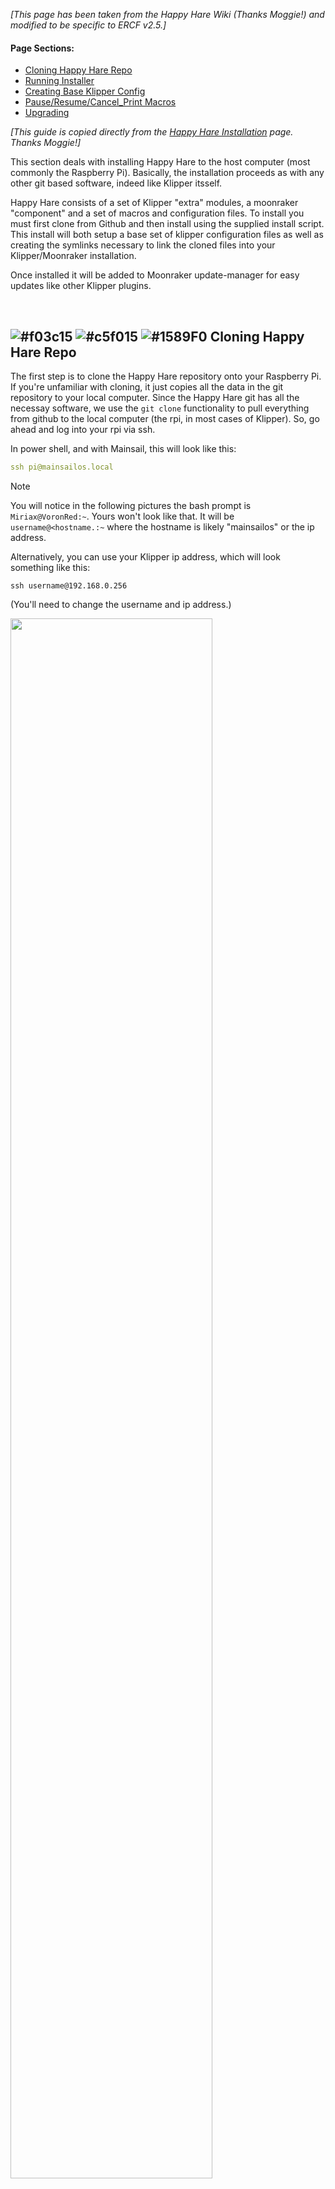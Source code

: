 *\[This page has been taken from the Happy Hare Wiki (Thanks Moggie!) and modified to be specific to ERCF v2.5.\]*

#### Page Sections:
- [Cloning Happy Hare Repo](#---cloning-happy-hare-repo)
- [Running Installer](#---running-installer)
- [Creating Base Klipper Config](#---creating-base-klipper-config)
- [Pause/Resume/Cancel_Print Macros](#---pauseresumecancel_print-macros)
- [Upgrading](#---upgrading)

*\[This guide is copied directly from the [Happy Hare Installation](https://github.com/moggieuk/Happy-Hare/wiki/Installation) page. Thanks Moggie!\]*


This section deals with installing Happy Hare to the host computer (most commonly the Raspberry Pi). Basically, the installation proceeds as with any other git based software, indeed like Klipper itsself.

Happy Hare consists of a set of Klipper "extra" modules, a moonraker "component" and a set of macros and configuration files. To install you must first clone from Github and then install using the supplied install script. This install will both setup a base set of klipper configuration files as well as creating the symlinks necessary to link the cloned files into your Klipper/Moonraker installation.

Once installed it will be added to Moonraker update-manager for easy updates like other Klipper plugins.

<br>
 
## ![#f03c15](https://github.com/moggieuk/Happy-Hare/wiki/resources/f03c15.png) ![#c5f015](https://github.com/moggieuk/Happy-Hare/wiki/resources/c5f015.png) ![#1589F0](https://github.com/moggieuk/Happy-Hare/wiki/resources/1589F0.png) Cloning Happy Hare Repo

The first step is to clone the Happy Hare repository onto your Raspberry Pi. If you're unfamiliar with cloning, it just copies all the data in the git repository to your local computer. Since the Happy Hare git has all the necessay software, we use the `git clone` functionality to pull everything from github to the local computer (the rpi, in most cases of Klipper). So, go ahead and log into your rpi via ssh.

In power shell, and with Mainsail, this will look like this:  

```yml
ssh pi@mainsailos.local
```  

> [!NOTE]  
> You will notice in the following pictures the bash prompt is `Miriax@VoronRed:~`. Yours won't look like that. It will be `username@<hostname.:~` where the hostname is likely "mainsailos" or the ip address.

Alternatively, you can use your Klipper ip address, which will look something like this:  
```
ssh username@192.168.0.256
```  
(You'll need to change the username and ip address.)  

<p align="left"><img src="assets/powershell.png" width="80%"></p>

From there, you're going to clone Happy Hare software to your rpi:  

```yml
cd ~
git clone https://github.com/moggieuk/Happy-Hare.git
```

(it's ok to click the copy icon and right click in the ssh terminal to paste or just type it out if you want.)  
Let that finish. It should only take a few seconds, and you'll now have your very own copy of Happy Hare stored on your rpi!
<p align="center"><img src="assets/oh_yes.gif" width="110"></p>

Now, you're going to change to the Happy Hare directory using the `cd` command (`cd` is Linux Geek for "change directory"):  

```yml
cd Happy-Hare
```

Here is a picture of the previous steps successfully performed:
<p align="left"><img src="assets/console_cloning.png"></p>

<br>
 
## ![#f03c15](https://github.com/moggieuk/Happy-Hare/wiki/resources/f03c15.png) ![#c5f015](https://github.com/moggieuk/Happy-Hare/wiki/resources/c5f015.png) ![#1589F0](https://github.com/moggieuk/Happy-Hare/wiki/resources/1589F0.png) Running Installer

The install does not ship a set of template config files, instead you can create your starting templates by running the installer in interactive mode. This will ask questions that will be used to generate and install the template config. See [next section](#---creating-base-klipper-config). Read this section to familiarize yourself with command line options and determine if you need to use `-c`, `-k` or `-r` flags.

You'll be asked to run:

```
cd ~/Happy-Hare
./install.sh -i
```

The `-i` option will bring up an interactive installer to aid setting some confusing parameters. For popular external mcu boards it will also configure all the pins for you. If run without with the `-i` flag it defaults to updating the current installation which is sometimes necessary for significant version updates (see [here](Upgrade-Notice)). Note that if an existing install is found it will never be overwritten, it will be moved to a numbered backup folder with a `<file>.<date>` extension and current configuration defaults carried over. If you still choose not to install the new `mmu*.cfg` files automatically you can copy the templates and fill in all the tokens and blank parameters by hand. Frankly it is much easier to run through an initial install and use the generated config files as a starting point.
<br>

Note that the installer will look for Klipper install and config in standard locations. If you have customized locations or multiple Klipper instances on the same rpi, or the installer fails to find Klipper you can use the `-k` and `-c` flags to override the Klipper home directory and Klipper config directory respectively. Also, if installing on Repetier-Server add the `-r` option. E.g.
```
./install.sh -k /opt/klipper/LK5_Pro_ERCF -c /var/lib/Repetier-Server/database/klipper -m /opt/klipper/LK5_Pro_ERCF/moonraker -r LK5_Pro_ERCF -i
```

If you have multiple Klipper instances installed with for example Kiauh. You can use the `-a` flag to specify the service name. E.g.
```
./install-sh -a klipper-two -k <klipper_home_dir> -c <klipper_config_dir>
```

<br>

> [!IMPORTANT]  
> `mmu.cfg`, `mmu_hardware.cfg`, `mmu_macro_vars.cfg` & `mmu_parameters.cfg` (and other base config files) must all be referenced by your `printer.cfg` master config file with `mmu.cfg` and `mmu_hardware.cfg` listed first (the recommended way to achieve this is simply with `[include mmu/base/*.cfg]`). `mmu/optional/client_macros.cfg` should also explicitly be referenced if you don't already have working PAUSE / RESUME / CANCEL\_PRINT macros (but be sure to read the section beforehand regarding macro expectations and review the default macros). The install script can also include these optional config files for you.
<br>

> [!TIP]  
> If you are concerned about running `install.sh -i` then run like this: `install.sh -i -c /tmp -k /tmp` This will build the `*.cfg` files for you but put then in /tmp rather than overwriting your active configuration. You can then refer to them, pulling out the bits you need to augment your existing install or simply see what answers to the various questions will do...

```
Usage: ./install.sh [-a <kiauh_alternate_klipper>] [-k <klipper_home_dir>] [-c <klipper_config_dir>] [-m <moonraker_home_dir>] [-b <branch>] [-r <repetier_server stub>] [-i] [-d] [-z]

-i for interactive install
-d for uninstall
-b to switch to specified feature branch (sticky)
-z skip github check (nullifies -b <branch>)
-r specify Repetier-Server <stub> to override printer.cfg and klipper.service names
-a <name> to specify alternative klipper-service-name when installed with Kiauh.
-c <dir> to specify location of non-default klipper config directory
-k <dir> to specify location of non-default klipper home directory
(no flags for safe re-install / upgrade)
```

<br>
 
## ![#f03c15](https://github.com/moggieuk/Happy-Hare/wiki/resources/f03c15.png) ![#c5f015](https://github.com/moggieuk/Happy-Hare/wiki/resources/c5f015.png) ![#1589F0](https://github.com/moggieuk/Happy-Hare/wiki/resources/1589F0.png) Creating Base Klipper Config

### Running the installation script
Finally, you'll install Happy Hare using a bash script which contains all the commands necessary to install Happy Hare:  

```
./install.sh -i
```  

> [!NOTE]  
> Here, we're using the `-i` switch (switch is more Linux Geek for "option") to activate an interactive install. This will help guide you through setting most basic options for your MMU. This is generally only needed for the first install. Upgrading can be done by `./install.sh` with no switches.

You'll be asked a series of questions pertaining to your hardware and options.

### 1.  MMU Type
Choose ERCFv2.0 from the list.

> [!NOTE] 
> There will be an ERCFv2.5 option soon, but for now we must pick v2.0

<p align="left"><img src="assets/HH_step_1.png"></p>

### 2. Number of Gates
Happy Hare installer then asks for the number of gates.  

<p align="left"><img src="assets/HH_step_2.png"></p>

Enter the correct number of gates for your ERCF, usually 8 in v2.5.

#### 3. Control Board
Select the type of control board you have installed. MMBv1.1 and MMBv2.0 are the recommended boards for ERCFv2.5.

*\[This graphic will be updated soon\]*

<p align="left"><img src="assets/HH_step_3.png"></p>

#### 4. Control Board Address
Happy Hare will then attempt to figure out where your control board is. So far, this doesn't work for CANBUS boards. If your printer's mainboard is connected, that will be detected instead, so input "N," unless you're using a Remote MCU setup.

> [!NOTE]
> If you followed the previous guide on [Flashing Your Local MCU](https://github.com/Enraged-Rabbit-Community/ERCFv2.5/blob/main/Documentation/Flashing-Local-MCU.md), you should already know your CANBus UUID. You will need to manually add the CANBus UUID to the top of your mmu.cfg. If you are using USB instead, this should work and find your board!

<p align="left"><img src="assets/HH_step_4.png"></p>

#### 5. LED Options
If you have neopixels installed on your ERCF, enable them here.  

<p align="left"><img src="assets/HH_step_5.png"></p>

#### 6. Selector Touch Operation
Decide whether or not to enable Selector Touch operation. This can help with recovery of an error, but is also a bit difficult to get set up properly. It's better to say "no" and get it working after you're more familiar with the ERCF and Happy Hare.

<p align="left"><img src="assets/HH_step_6.png"></p>

#### 7. Servo Options
Select your servo option from the list.

> [!NOTE] 
> You're going to adjust the angles later, so this doesn't matter too much right now. During Beta Testing, this is something we'll ask you to report on so that we can make more accurate presets.

<p align="left"><img src="assets/HH_step_7.png"></p>

#### 8. Clog detection
With Binky, It's probably best to enable clog detection and set it to automatic. This acts like a smart filament sensor and will pause the print if something goes bad with the filament feed.  

<p align="left"><img src="assets/HH_step_9.png"></p>

#### 9. EndlessSpool
Happy Hare has the capability to map multiple gates to one tool. This allows for "endless spool" operation. When one spool runs out, if you have the same material and color mapped to another gate, it will automatically switch to the other gate and resume printing. This option is recommended for long prints.

<p align="left"><img src="assets/HH_step_10.png"></p>

#### 10. Final step
The last step asks to add the `[include mmu*]` lines to your printer.cfg. **On initial setup it is recommended to select yes.** In the image below, it was set to "no" because Happy Hare is already installed and wasn't needed.  

<p align="left"><img src="assets/HH_step_11.png"></p>

From here, Happy Hare will install itself with the options you've selected. You should have a nice little report that Happy Hare is ready:  

<p align="left"><img src="assets/HH_step_12.png"></p>

<p align="left"><img src="assets/happy_hare_ready.png"></p>

> [!NOTE] 
> During Beta testing, and really any time it happens, **please report any misfires by the automatic setup!**

Once this has been run sucessfully you will have outline configuration files installed. Happy Hare creates a hierachy of files in the klipper config directory. To review the layout and purpose of each of these files read [Configuration Reference](Configuration-Reference)

Now, you have Happy Hare installed on your rpi. Feels good, doesn't it?  
<p align="center"><img src="assets/happy_cat.gif"></p>

<br>

## ![#f03c15](https://github.com/moggieuk/Happy-Hare/wiki/resources/f03c15.png) ![#c5f015](https://github.com/moggieuk/Happy-Hare/wiki/resources/c5f015.png) ![#1589F0](https://github.com/moggieuk/Happy-Hare/wiki/resources/1589F0.png) Pause/Resume/Cancel\_Print Macros

It is recommended that you use the PAUSE/RESUME/CANCEL\_PRINT macros aka "client macros" that are supplied with Happy Hare at least when setting up. The reason is that they are reasonably full featured and integrate with the "sequence" macros you will learn about later that control toolhead movement during a toolchange. These macros can be used by ensuring that this appears in your `printer.cfg` config after the `[include mmu/base/*.cfg]`:

> [include mmu/optional/client\_macros.cfg]

Regardless of whether you use your own or use the ones provided in `client_macros.cfg`, Happy Hare will automatically wrap anything defined so that it can inject the essential steps to control the MMU.

During a print, if Happy Hare detects a problem, it will record the print position, safely lift the nozzle up to `z_hop_height_error` at `z_hop_speed` (to prevent a blob). It will then call the user's PAUSE macro (which can be the example one supplied in `mmu_software.cfg`). As can be seen with the provided examples it is expected that pause will save it's starting position (GCODE\_SAVE\_STATE) and move the toolhead to a park area, often above a purge bucket, at fast speed.

The user then addresses the issue and calls `RESUME` to continue with the print. More on that subject can be found in Happy Hare's [Handling Errors](https://github.com/moggieuk/Happy-Hare/wiki/Handling-Errors).

The user's RESUME macro may do some purging or nozzle cleaning but is expected to return the toolhead to where it was left when the pause macro was called. At this point the Happy Hare wrapper takes over and is responsible for dropping the toolhead back down to the print and resumes printing.

Happy Hare will always return the toolhead to the correct position, but if you leave it in your park area will will move it back very slowly. You can to follow the above sequence to make this operation fast to prevent oozing from leaking on your print.

<br>

## ![#f03c15](https://github.com/moggieuk/Happy-Hare/wiki/resources/f03c15.png) ![#c5f015](https://github.com/moggieuk/Happy-Hare/wiki/resources/c5f015.png) ![#1589F0](https://github.com/moggieuk/Happy-Hare/wiki/resources/1589F0.png) Upgrading

Happy Hare is always being improved. You can update in the same way as you update Klipper through the update-manager facility in Moonraker when update is indicated. If you know an update is pending and it is not yet shown in update-manager (it can take 24h) you can force a refresh by clicking on the circular arrow.

<p align="center"><img src="assets/update_manager.png" width="600"><p>

Sometimes an update includes a major change and simply upgrading through update manager is not sufficent. When this occurs you should see an error message directing you to the [Upgrade Notice](https://github.com/moggieuk/Happy-Hare/wiki/Upgrade-Notice) page (read that now because it explains major/minor/point release conventions). You will then need to run the `install.sh` script as below.

Alternatively you can simply run the following. Note that you **must not add the `-i` option to update**. This will pull the very latest code from Github and upgrade any necessary configuration files. This is also a good option to run if you suspect you have broken something or you have upgraded Klipper and it has removed the Happy Hare added modules (Hint: If you see a "step pin not defined for..." it is highly lightly that klipper has lost the Happy Hare modules and it struggling to parse the config).

```yml
cd ~/Happy-Hare
./install.sh
```

> [!TIP]  
> Don't be shy about running this. If there is nothing to update the script will do nothing and it will always backup your entire config in a directory [see config file structure](https://github.com/moggieuk/Happy-Hare/wiki/Configuration-Reference#---location-of-configuration-files) in a parallel directory with name with date stamp, similar to `mmu-20240422_102329`. The new `mmu` directory will be rebuilt extracting all the previous configuration but with updated templates. Note that an additional backup directory is created each time you run the installer uniquely date stamped.

> [!IMPORTANT]  
> If you have Klipper installed in a non-default location (i.e. you used the `-c`,`-k` or `-r` flags) you will need to add these flags again to the above, otherwise the upgrade will look in the default location and likely not find/upgrade what you expect.



### ERCF Setup Steps:
- [Flashing Your Local MCU](https://github.com/Enraged-Rabbit-Community/ERCFv2.5/blob/main/Documentation/Flashing-Local-MCU.md)
- Installing Happy Hare
- [Happy Hare Configuration](https://github.com/Enraged-Rabbit-Community/ERCFv2.5/blob/main/Documentation/Happy-Hare-Configuration.md)
- [Hardware Configuration Checks](https://github.com/Enraged-Rabbit-Community/ERCFv2.5/blob/main/Documentation/Hardware-configuration-checks.md)
- [Hardware Calibration](https://github.com/Enraged-Rabbit-Community/ERCFv2.5/blob/main/Documentation/Hardware-Calibration.md)
- [Installing KlipperScreen Happy Hare](https://github.com/Enraged-Rabbit-Community/ERCFv2.5/blob/main/Documentation/Installing-KlipperScreen.md)
- [Slicer Setup](https://github.com/Enraged-Rabbit-Community/ERCFv2.5/blob/main/Documentation/Slicer-Setup.md)
- [Further Mods to Consider](https://github.com/Enraged-Rabbit-Community/ERCFv2.5/blob/main/Documentation/Further-Mods.md)

#### Even more Happy Hare info can be found at:
- [Happy Hare Wiki](https://github.com/moggieuk/Happy-Hare/wiki)